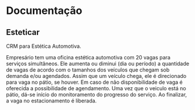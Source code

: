 # Documentação

## Esteticar 

CRM para Estética Automotiva.

Empresário tem uma oficina estética automotiva com 20 vagas para serviços simultâneos.
Ele aumenta ou diminui (dia ou período) a quantidade de vagas de acordo com o tamanhos dos veículos que chegam sob demanda e/ou agendados.
Assim que um veículo chega, ele é direcionado para vaga no pátio, se houver.
Em caso de não disponibilidade de vaga é oferecida a possibilidade de agendamento.
Uma vez que o veiculo está no pátio, dá-se início do monitoramento do progresso do serviço.
Ao finalizar, a vaga no estacionamento é liberada.
